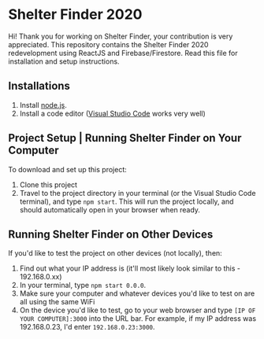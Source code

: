 # Shelter Finder 2020

Hi! Thank you for working on Shelter Finder, your contribution is very appreciated. This repository contains the Shelter Finder 2020 redevelopment using ReactJS and Firebase/Firestore. Read this file for installation and setup instructions.

## Installations

1. Install [node.js](https://nodejs.org/en/).
2. Install a code editor ([Visual Studio Code](https://code.visualstudio.com/) works very well)

## Project Setup | Running Shelter Finder on Your Computer

To download and set up this project:
1. Clone this project
2. Travel to the project directory in your terminal (or the Visual Studio Code terminal), and type `npm start`. This will run the project locally, and should automatically open in your browser when ready.

## Running Shelter Finder on Other Devices
If you'd like to test the project on other devices (not locally), then:
1. Find out what your IP address is (it'll most likely look similar to this - 192.168.0.xx)
2. In your terminal, type `npm start 0.0.0`.
3. Make sure your computer and whatever devices you'd like to test on are all using the same WiFi
4. On the device you'd like to test, go to your web browser and type `[IP OF YOUR COMPUTER]:3000` into the URL bar. For example, if my IP address was 192.168.0.23, I'd enter `192.168.0.23:3000`.
